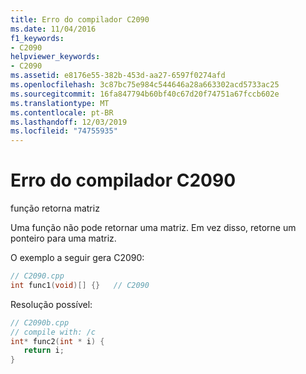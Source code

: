 ```yaml
---
title: Erro do compilador C2090
ms.date: 11/04/2016
f1_keywords:
- C2090
helpviewer_keywords:
- C2090
ms.assetid: e8176e55-382b-453d-aa27-6597f0274afd
ms.openlocfilehash: 3c87bc75e984c544646a28a663302acd5733ac25
ms.sourcegitcommit: 16fa847794b60bf40c67d20f74751a67fccb602e
ms.translationtype: MT
ms.contentlocale: pt-BR
ms.lasthandoff: 12/03/2019
ms.locfileid: "74755935"
---
```

# <a name="compiler-error-c2090"></a>Erro do compilador C2090

função retorna matriz

Uma função não pode retornar uma matriz. Em vez disso, retorne um ponteiro para uma matriz.

O exemplo a seguir gera C2090:

```cpp
// C2090.cpp
int func1(void)[] {}   // C2090
```

Resolução possível:

```cpp
// C2090b.cpp
// compile with: /c
int* func2(int * i) {
   return i;
}
```
